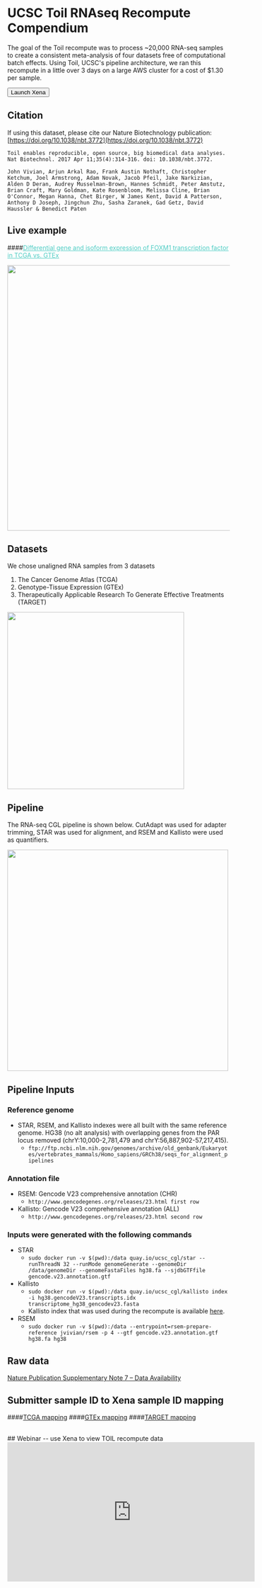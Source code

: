 # UCSC Toil RNAseq Recompute Compendium

The goal of the Toil recompute was to process ~20,000 RNA-seq samples to create a consistent meta-analysis of four datasets free of computational batch effects. Using Toil, UCSC's pipeline architecture, we ran this recompute in a little over 3 days on a large AWS cluster for a cost of $1.30 per sample.

<button class="hubButton" data-cohort="TCGA TARGET GTEx">Launch Xena</button>

## Citation
If using this dataset, please cite our Nature Biotechnology publication: [https://doi.org/10.1038/nbt.3772](https://doi.org/10.1038/nbt.3772)
   
```
Toil enables reproducible, open source, big biomedical data analyses.
Nat Biotechnol. 2017 Apr 11;35(4):314-316. doi: 10.1038/nbt.3772.

John Vivian, Arjun Arkal Rao, Frank Austin Nothaft, Christopher Ketchum, Joel Armstrong, Adam Novak, Jacob Pfeil, Jake Narkizian, Alden D Deran, Audrey Musselman-Brown, Hannes Schmidt, Peter Amstutz, Brian Craft, Mary Goldman, Kate Rosenbloom, Melissa Cline, Brian O'Connor, Megan Hanna, Chet Birger, W James Kent, David A Patterson, Anthony D Joseph, Jingchun Zhu, Sasha Zaranek, Gad Getz, David Haussler & Benedict Paten
```

## Live example
####[<span style="color:#4ecdc4"><u>Differential gene and isoform expression of FOXM1 transcription factor in TCGA vs. GTEx</u></span>](/heatmap/?bookmark=bc7f3f46b042bcf5c099439c2816ff01)</span>

<a href="/heatmap/?bookmark=bc7f3f46b042bcf5c099439c2816ff01"><img src="https://toil.xenahubs.net/download/meta/FOXM1.png" width="600"></a>

## Datasets
We chose unaligned RNA samples from 3 datasets
1. The Cancer Genome Atlas (TCGA)
2. Genotype-Tissue Expression (GTEx)
3. Therapeutically Applicable Research To Generate Effective Treatments (TARGET)

<img src="https://toil.xenahubs.net/download/meta/Datasets.png" width="400px">

## Pipeline
The RNA-seq CGL pipeline is shown below.  CutAdapt was used for adapter trimming, STAR was used for alignment, and RSEM and Kallisto were used as quantifiers.

<img src="https://toil.xenahubs.net/download/meta/DAG.png" width="500px">

## Pipeline Inputs

### Reference genome
* STAR, RSEM, and Kallisto indexes were all built with the same reference genome. HG38 (no alt analysis) with overlapping genes from the PAR locus removed (chrY:10,000-2,781,479 and chrY:56,887,902-57,217,415).
    * `ftp://ftp.ncbi.nlm.nih.gov/genomes/archive/old_genbank/Eukaryotes/vertebrates_mammals/Homo_sapiens/GRCh38/seqs_for_alignment_pipelines`

### Annotation file
* RSEM: Gencode V23 comprehensive annotation (CHR)
    * `http://www.gencodegenes.org/releases/23.html first row`
* Kallisto: Gencode V23 comprehensive annotation (ALL)
    * `http://www.gencodegenes.org/releases/23.html second row`

### Inputs were generated with the following commands
* STAR
    * `sudo docker run -v $(pwd):/data quay.io/ucsc_cgl/star --runThreadN 32 --runMode genomeGenerate --genomeDir /data/genomeDir --genomeFastaFiles hg38.fa --sjdbGTFfile gencode.v23.annotation.gtf`
* Kallisto
    * `sudo docker run -v $(pwd):/data quay.io/ucsc_cgl/kallisto index -i hg38.gencodeV23.transcripts.idx transcriptome_hg38_gencodev23.fasta`
    * Kallisto index that was used during the recompute is available [here](https://www.synapse.org/#!Synapse:syn5882333/files/).
* RSEM
    * `sudo docker run -v $(pwd):/data --entrypoint=rsem-prepare-reference jvivian/rsem -p 4 --gtf gencode.v23.annotation.gtf hg38.fa hg38`

## Raw data
[Nature Publication Supplementary Note 7 – Data Availability ](https://images.nature.com/full/nature-assets/nbt/journal/v35/n4/extref/nbt.3772-S1.pdf)

## Submitter sample ID to Xena sample ID mapping
####[TCGA mapping](https://github.com/jvivian/ipython_notebooks/blob/master/tcga_rnaseq_analysis/unaligned.tsv)
####[GTEx mapping](https://github.com/jvivian/ipython_notebooks/blob/master/gtex_rnaseq_analysis/SraRunTable.txt)
####[TARGET mapping](https://github.com/jvivian/ipython_notebooks/blob/master/tcga_rnaseq_analysis/unaligned.tsv)

<br>
## Webinar -- use Xena to view TOIL recompute data
<iframe width="560" height="315" src="https://www.youtube.com/embed/dlPQYV1oU7g" frameborder="0" allowfullscreen></iframe>
<br>